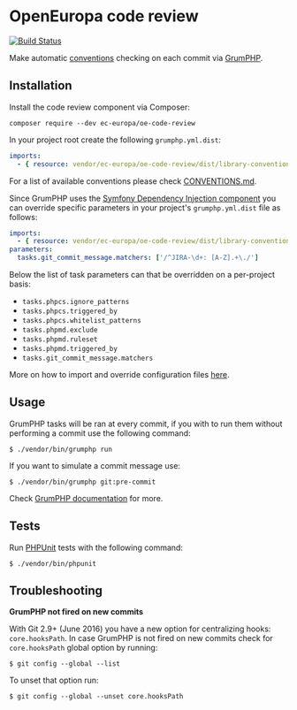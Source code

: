 # OpenEuropa code review

[![Build Status](https://travis-ci.com/ec-europa/oe-code-review.svg?token=dqSmBxPQnRgBZvpCZAqo&branch=master)](https://travis-ci.com/ec-europa/oe-code-review)

Make automatic [conventions](CONVENTIONS.md) checking on each commit via [GrumPHP](https://github.com/phpro/grumphp).

## Installation

Install the code review component via Composer:

```
composer require --dev ec-europa/oe-code-review
```

In your project root create the following `grumphp.yml.dist`:

```yaml
imports:
  - { resource: vendor/ec-europa/oe-code-review/dist/library-conventions.yml }
```

For a list of available conventions please check [CONVENTIONS.md](CONVENTIONS.md).

Since GrumPHP uses the [Symfony Dependency Injection component](http://symfony.com/doc/current/components/dependency_injection.html)
you can override specific parameters in your project's `grumphp.yml.dist` file as follows:

```yaml
imports:
  - { resource: vendor/ec-europa/oe-code-review/dist/library-conventions.yml }
parameters:
  tasks.git_commit_message.matchers: ['/^JIRA-\d+: [A-Z].+\./']
```

Below the list of task parameters can that be overridden on a per-project basis:

- `tasks.phpcs.ignore_patterns`
- `tasks.phpcs.triggered_by`
- `tasks.phpcs.whitelist_patterns`
- `tasks.phpmd.exclude`
- `tasks.phpmd.ruleset`
- `tasks.phpmd.triggered_by`
- `tasks.git_commit_message.matchers`

More on how to import and override configuration files [here](http://symfony.com/doc/current/service_container/import.html).

## Usage

GrumPHP tasks will be ran at every commit, if you with to run them without performing a commit use the following command:

```
$ ./vendor/bin/grumphp run
```

If you want to simulate a commit message use:

```
$ ./vendor/bin/grumphp git:pre-commit
```

Check [GrumPHP documentation](https://github.com/phpro/grumphp/tree/master/doc) for more.

## Tests

Run [PHPUnit](https://phpunit.de) tests with the following command:

```
$ ./vendor/bin/phpunit
```

## Troubleshooting

**GrumPHP not fired on new commits**
 
With Git 2.9+ (June 2016) you have a new option for centralizing hooks: `core.hooksPath`. In case GrumPHP is not
fired on new commits check for `core.hooksPath` global option by running:

```
$ git config --global --list
```

To unset that option run:

```
$ git config --global --unset core.hooksPath 
```


